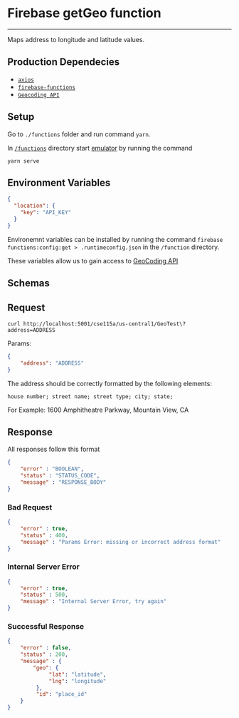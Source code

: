 # Firebase getGeo function
---
Maps address to longitude and latitude values.

## Production Dependecies

- [`axios`](https://github.com/axios/axios)
- [`firebase-functions`](https://github.com/firebase/firebase-functions)
- [`Geocoding API`](https://developers.google.com/maps/documentation/geocoding/overview)

## Setup
Go to `./functions` folder and run command `yarn`.

In [`/functions`](./functions) directory start [emulator](https://firebase.google.com/docs/emulator-suite)
by running the command 

`yarn serve` 


## Environment Variables

```json
{
  "location": {
    "key": "API_KEY"
  }
}
```
Environemnt variables can be installed by running the command
`firebase functions:config:get > .runtimeconfig.json` in the `/function` directory.

These variables allow us to gain access to [GeoCoding API](https://developers.google.com/maps/documentation/geocoding/start)

## Schemas

## Request
```
curl http://localhost:5001/cse115a/us-central1/GeoTest\?address=ADDRESS
```
Params:
```json
{
    "address": "ADDRESS"
}
```
The address should be correctly formatted by the following elements:

    house number; street name; street type; city; state;

For Example:
1600 Amphitheatre Parkway, Mountain View, CA


## Response

All responses follow this format
```json
{
    "error" : "BOOLEAN",
    "status" : "STATUS_CODE",
    "message" : "RESPONSE_BODY"
}
```

### Bad Request
```json
{
    "error" : true,
    "status" : 400,
    "message" : "Params Error: missing or incorrect address format"
}
```
### Internal Server Error
```json
{
    "error" : true,
    "status" : 500,
    "message" : "Internal Server Error, try again"
}
``` 
### Successful Response
```json
{
    "error" : false,
    "status" : 200,
    "message" : {
        "geo": {
             "lat": "latitude",
             "lng": "longitude"
         },
         "id": "place_id"
    }
}
```
